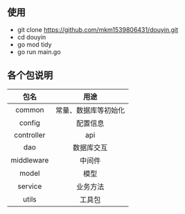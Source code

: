 ## 使用
- git clone https://github.com/mkm1539806431/douyin.git
- cd douyin
- go mod tidy
- go run main.go

## 各个包说明

|     包名     |     用途     |
|:----------:|:----------:|
|   common   | 常量、数据库等初始化 |
|   config   |    配置信息    |
| controller |    api     |
|    dao     |   数据库交互    |
| middleware |    中间件     |
|   model    |     模型     |
|  service   |    业务方法    |
|   utils    |    工具包     |

